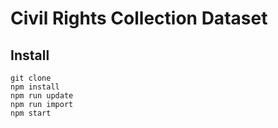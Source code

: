 # Civil Rights Collection Dataset 


## Install 
```
git clone 
npm install 
npm run update 
npm run import 
npm start 



```
